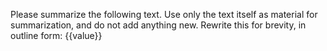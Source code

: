 
Please summarize the following text. Use only the text itself as material for summarization, and do not add anything new. Rewrite this for brevity, in outline form:
{{value}}
